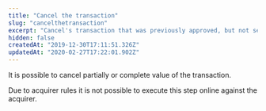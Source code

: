 ```yaml
---
title: "Cancel the transaction"
slug: "cancelthetransaction"
excerpt: "Cancel's transaction that was previously approved, but not settled."
hidden: false
createdAt: "2019-12-30T17:11:51.326Z"
updatedAt: "2020-02-27T17:22:01.902Z"
---
```

It is possible to cancel partially or complete value of the transaction. 

Due to acquirer rules it is not possible to execute this step online against the acquirer.